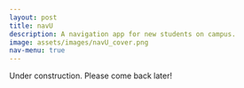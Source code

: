 ```yaml
---
layout: post
title: navU
description: A navigation app for new students on campus.
image: assets/images/navU_cover.png
nav-menu: true
---
```


Under construction. Please come back later!